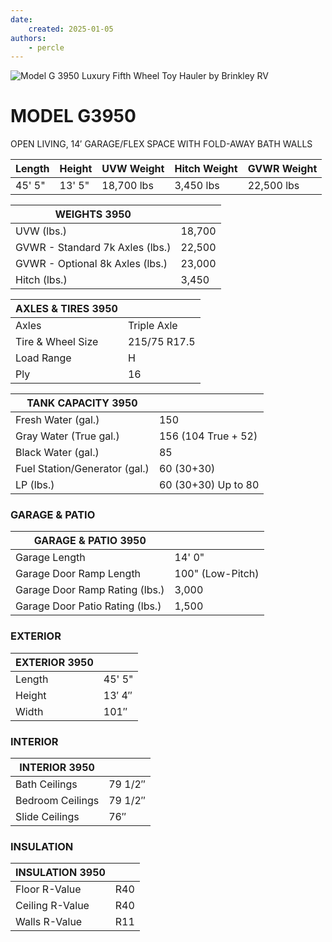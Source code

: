 ```yaml
---
date:
    created: 2025-01-05
authors:
    - percle
---
```


![Model G 3950 Luxury Fifth Wheel Toy Hauler by Brinkley RV](https://www.brinkleyrv.com/wp-content/uploads/RVs/Toy_Hauler/Model_G/24/Floorplans/Model-G-3950-Luxury-Fifth-Wheel-Toy-Haulers-by-Brinkley-RV-2024.webp)

# MODEL G3950

OPEN LIVING, 14′ GARAGE/FLEX SPACE WITH FOLD-AWAY BATH WALLS


| Length | Height | UVW Weight | Hitch Weight | GVWR Weight |
|--------|--------|------------|-------------|-------------|
| 45' 5" | 13' 5" | 18,700 lbs | 3,450 lbs   | 22,500 lbs  |


| WEIGHTS 3950 |            |
|--------------|------------|
| UVW (lbs.)   | 18,700     |
| GVWR - Standard 7k Axles (lbs.) | 22,500 |
| GVWR - Optional 8k Axles (lbs.) | 23,000 |
| Hitch (lbs.) | 3,450      |


| AXLES & TIRES 3950 |                  |
|--------------------|------------------|
| Axles              | Triple Axle      |
| Tire & Wheel Size  | 215/75 R17.5     |
| Load Range         | H                |
| Ply                | 16               |


| TANK CAPACITY 3950 |                        |
|--------------------|------------------------|
| Fresh Water (gal.) | 150                    |
| Gray Water (True gal.) | 156 (104 True + 52) |
| Black Water (gal.) | 85                     |
| Fuel Station/Generator (gal.) | 60 (30+30)        |
| LP (lbs.)          | 60 (30+30) Up to 80    |


### GARAGE & PATIO
| GARAGE & PATIO 3950 |                          |
|---------------------|--------------------------|
| Garage Length       | 14' 0"                   |
| Garage Door Ramp Length | 100" (Low-Pitch)     |
| Garage Door Ramp Rating (lbs.) | 3,000                |
| Garage Door Patio Rating (lbs.) | 1,500               |

### EXTERIOR
| EXTERIOR 3950       |                  |
|---------------------|------------------|
| Length              | 45' 5"           |
| Height              | 13′ 4″           |
| Width               | 101″             |

### INTERIOR
| INTERIOR 3950       |                  |
|---------------------|------------------|
| Bath Ceilings       | 79 1/2″          |
| Bedroom Ceilings    | 79 1/2″          |
| Slide Ceilings      | 76″              |

### INSULATION
| INSULATION 3950     |                  |
|---------------------|------------------|
| Floor R-Value       | R40              |
| Ceiling R-Value     | R40              |
| Walls R-Value       | R11              |



